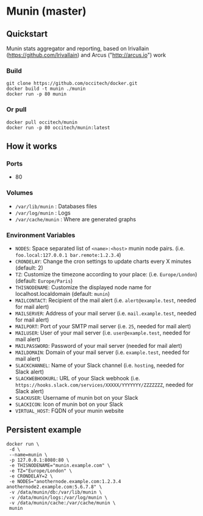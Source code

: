 # Munin (master)

## Quickstart
Munin stats aggregator and reporting, based on lrivallain (https://github.com/lrivallain) and Arcus ("http://arcus.io") work

### Build
	git clone https://github.com/occitech/docker.git
	docker build -t munin ./munin
	docker run -p 80 munin

### Or pull
	docker pull occitech/munin
	docker run -p 80 occitech/munin:latest

## How it works
### Ports
* 80

### Volumes
* `/var/lib/munin` : Databases files
* `/var/log/munin` : Logs
* `/var/cache/munin` : Where are generated graphs

### Environment Variables
* `NODES`: Space separated list of `<name>:<host>` munin node pairs. (i.e. `foo.local:127.0.0.1 bar.remote:1.2.3.4`)
* `CRONDELAY`: Change the cron settings to update charts every X minutes (default: 2)
* `TZ`: Customize the timezone according to your place: (i.e. `Europe/London`) (default: `Europe/Paris`)
* `THISNODENAME`: Customize the displayed node name for localhost.localdomain (default: `munin`)
* `MAILCONTACT`: Recipient of the mail alert (i.e. `alert@example.test`, needed for mail alert)
* `MAILSERVER`: Address of your mail server (i.e. `mail.example.test`, needed for mail alert)
* `MAILPORT`: Port of your SMTP mail server  (i.e. `25`, needed for mail alert)
* `MAILUSER`: User of your mail server  (i.e. `user@example.test`, needed for mail alert)
* `MAILPASSWORD`: Password of your mail server (needed for mail alert)
* `MAILDOMAIN`: Domain of your mail server (i.e. `example.test`, needed for mail alert)
* `SLACKCHANNEL`: Name of your Slack channel (i.e. `hosting`, needed for Slack alert)
* `SLACKWEBHOOKURL`: URL of your Slack webhook (i.e. `https://hooks.slack.com/services/XXXXX/YYYYYYY/ZZZZZZZ`, needed for Slack alert)
* `SLACKUSER`: Username of munin bot on your Slack
* `SLACKICON`: Icon of munin bot on your Slack
* `VIRTUAL_HOST`: FQDN of your munin website

## Persistent example
	docker run \
	 -d \
	 --name=munin \
	 -p 127.0.0.1:8080:80 \
	 -e THISNODENAME="munin.example.com" \
	 -e TZ="Europe/London" \
	 -e CRONDELAY=2 \
	 -e NODES="anothernode.example.com:1.2.3.4 anothernode2.example.com:5.6.7.8" \
	 -v /data/munin/db:/var/lib/munin \
	 -v /data/munin/logs:/var/log/munin \
	 -v /data/munin/cache:/var/cache/munin \
	 munin
